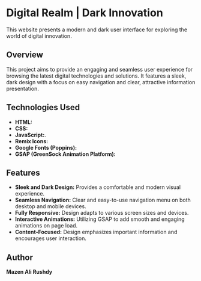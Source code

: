 # Digital Realm | Dark Innovation

This website presents a modern and dark user interface for exploring the world of digital innovation.

## Overview

This project aims to provide an engaging and seamless user experience for browsing the latest digital technologies and solutions. It features a sleek, dark design with a focus on easy navigation and clear, attractive information presentation.

## Technologies Used

- **HTML:**
- **CSS:**
- **JavaScript:**.
- **Remix Icons:**
- **Google Fonts (Poppins):**
- **GSAP (GreenSock Animation Platform):**

## Features

- **Sleek and Dark Design:** Provides a comfortable and modern visual experience.
- **Seamless Navigation:** Clear and easy-to-use navigation menu on both desktop and mobile devices.
- **Fully Responsive:** Design adapts to various screen sizes and devices.
- **Interactive Animations:** Utilizing GSAP to add smooth and engaging animations on page load.
- **Content-Focused:** Design emphasizes important information and encourages user interaction.

## Author

**Mazen Ali Rushdy**
